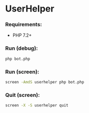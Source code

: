 # UserHelper
###
### Requirements:
- PHP 7.2+

### Run (debug): 
```bash
php bot.php
```
### Run (screen): 
```bash
screen -AmdS userhelper php bot.php
```
### Quit (screen): 
```bash
screen -X -S userhelper quit
```
